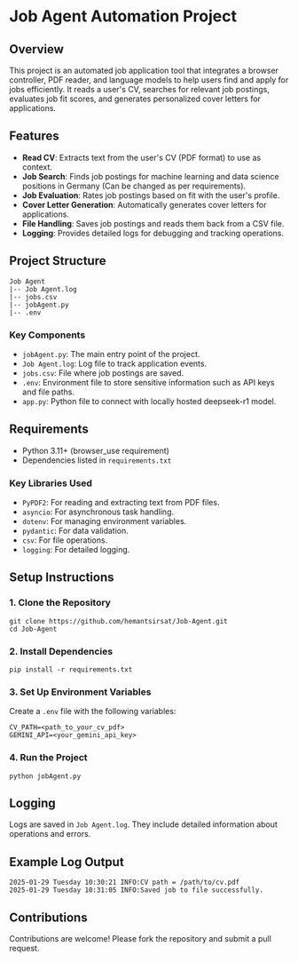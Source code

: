 # Job Agent Automation Project

## Overview
This project is an automated job application tool that integrates a browser controller, PDF reader, and language models to help users find and apply for jobs efficiently. It reads a user's CV, searches for relevant job postings, evaluates job fit scores, and generates personalized cover letters for applications.

## Features
- **Read CV**: Extracts text from the user's CV (PDF format) to use as context.
- **Job Search**: Finds job postings for machine learning and data science positions in Germany (Can be changed as per requirements).
- **Job Evaluation**: Rates job postings based on fit with the user's profile.
- **Cover Letter Generation**: Automatically generates cover letters for applications.
- **File Handling**: Saves job postings and reads them back from a CSV file.
- **Logging**: Provides detailed logs for debugging and tracking operations.

## Project Structure
```
Job Agent
|-- Job Agent.log
|-- jobs.csv
|-- jobAgent.py
|-- .env
```

### Key Components
- `jobAgent.py`: The main entry point of the project.
- `Job Agent.log`: Log file to track application events.
- `jobs.csv`: File where job postings are saved.
- `.env`: Environment file to store sensitive information such as API keys and file paths.
- `app.py`: Python file to connect with locally hosted deepseek-r1 model.

## Requirements
- Python 3.11+ (browser_use requirement)
- Dependencies listed in `requirements.txt`

### Key Libraries Used
- `PyPDF2`: For reading and extracting text from PDF files.
- `asyncio`: For asynchronous task handling.
- `dotenv`: For managing environment variables.
- `pydantic`: For data validation.
- `csv`: For file operations.
- `logging`: For detailed logging.

## Setup Instructions

### 1. Clone the Repository
```
git clone https://github.com/hemantsirsat/Job-Agent.git
cd Job-Agent
```

### 2. Install Dependencies
```
pip install -r requirements.txt
```

### 3. Set Up Environment Variables
Create a `.env` file with the following variables:
```
CV_PATH=<path_to_your_cv_pdf>
GEMINI_API=<your_gemini_api_key>
```

### 4. Run the Project
```
python jobAgent.py
```

## Logging
Logs are saved in `Job Agent.log`. They include detailed information about operations and errors.

## Example Log Output
```
2025-01-29 Tuesday 10:30:21 INFO:CV path = /path/to/cv.pdf
2025-01-29 Tuesday 10:31:05 INFO:Saved job to file successfully.
```

## Contributions
Contributions are welcome! Please fork the repository and submit a pull request.
